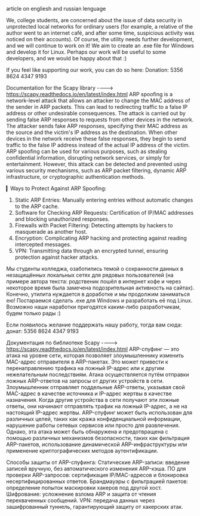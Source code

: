 article on engliesh and russian lenguage

We, college students, are concerned about the issue of data security in unprotected local networks for ordinary users (for example, a relative of the author went to an internet café, and after some time, suspicious activity was noticed on their accounts).
Of course, the utility needs further development, and we will continue to work on it! We aim to create an .exe file for Windows and develop it for Linux. 
Perhaps our work will be useful to some developers, and we would be happy about that :)

If you feel like supporting our work, you can do so here:
Donation: 5356 8624 4347 9193


Documentation for the Scapy library ----> https://scapy.readthedocs.io/en/latest/index.html
ARP spoofing is a network-level attack that allows an attacker to change the MAC address of the sender in ARP packets. This can lead to redirecting traffic to a false IP address or other undesirable consequences.
The attack is carried out by sending false ARP responses to requests from other devices in the network. The attacker sends fake ARP responses, specifying their MAC address as the source and the victim's IP address as the destination. When other devices in the network receive these false responses, they begin to send traffic to the false IP address instead of the actual IP address of the victim.
ARP spoofing can be used for various purposes, such as stealing confidential information, disrupting network services, or simply for entertainment. However, this attack can be detected and prevented using various security mechanisms, such as ARP packet filtering, dynamic ARP infrastructure, or cryptographic authentication methods.

▎Ways to Protect Against ARP Spoofing:

1. Static ARP Entries: Manually entering entries without automatic changes to the ARP cache.
2. Software for Checking ARP Requests: Certification of IP/MAC addresses and blocking unauthorized responses.
3. Firewalls with Packet Filtering: Detecting attempts by hackers to masquerade as another host.
4. Encryption: Complicating ARP hacking and protecting against reading intercepted messages.
5. VPN: Transmitting data through an encrypted tunnel, ensuring protection against hacker attacks.

Мы студенты колледжа, озаботились темой о сохранности данных в незащищённых локальных сетях для рядовых пользователей (на примере автора текста: родственик пошёл в интернет кофе и через некоторое время была замечена подозрительная активность на сайтах). 
Конечно, утилита нуждается в доработке и мы продолжим заниматься ею! Постараемся сделать .exe для Windows и разработать её под Linux.
Возможно наши наработки пригодятся каким-либо разработчикам, будем только рады :)

Если появилось желание поддержать нашу работу, тогда вам сюда:
донат: 5356 8624 4347 9193

Документация по библиотеке Scapy ----> https://scapy.readthedocs.io/en/latest/index.html
ARP-спуфинг — это атака на уровне сети, которая позволяет злоумышленнику изменить MAC-адрес отправителя в ARP-пакетах. Это может привести к перенаправлению трафика на ложный IP-адрес или к другим нежелательным последствиям.
Атака осуществляется путём отправки ложных ARP-ответов на запросы от других устройств в сети. Злоумышленник отправляет поддельные ARP-ответы, указывая свой MAC-адрес в качестве источника и IP-адрес жертвы в качестве назначения. Когда другие устройства в сети получают эти ложные ответы, они начинают отправлять трафик на ложный IP-адрес, а не на настоящий IP-адрес жертвы.
ARP-спуфинг может быть использован для различных целей, таких как кража конфиденциальной информации, нарушение работы сетевых сервисов или просто для развлечения. Однако, эта атака может быть обнаружена и предотвращена с помощью различных механизмов безопасности, таких как фильтрация ARP-пакетов, использование динамической ARP-инфраструктуры или применение криптографических методов аутентификации.

Способы защиты от ARP-спуфинга:
Статические ARP-записи: введение записей вручную, без автоматического изменения ARP-кэша.
ПО для проверки ARP-запросов: сертификация IP/MAC-адресов и блокировка несертифицированных ответов.
Брандмауэры с фильтрацией пакетов: определение попыток маскировки хакеров под другой хост.
Шифрование: усложнение взлома ARP и защита от чтения перехваченных сообщений.
VPN: передача данных через зашифрованный туннель, гарантирующий защиту от хакерских атак.
